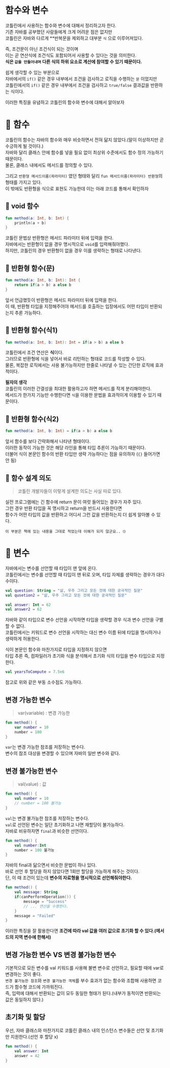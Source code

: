 함수와 변수
================
코틀린에서 사용하는 함수와 변수에 대해서 정리하고자 한다.      
기존 자바를 공부했던 사람들에게 크게 어려운 점은 없지만       
코틀린은 자바와 다르게 **반복문을 제외하고 대부분 `식` 으로 이루어져있다.         
    
즉, 조건문이 아닌 조건식이 되는 것이며       
이는 곧 연산식에 조건식도 포함되어서 사용할 수 있다는 것을 의미한다.        
**식은 `값을 만들어내며` 다른 식의 하위 요소로 계산에 참여할 수 있기 때문이다.**        
     
쉽게 생각할 수 있는 부분으로      
자바에서의 `if()` 같은 경우 내부에서 조건을 검사하고 로직을 수행하는 `문` 이었지만           
코틀린에서의 `if()` 같은 경우 내부에서 조건을 검사하고 `true/false` 결과값을 반환하는 식이다.      
   
이러한 특징을 유념하고 코틀린의 함수와 변수에 대해서 알아보자    
     
# 📘 함수     
코틀린의 함수는 자바의 함수와 매우 비슷하면서 전혀 닮지 않았다.(말이 이상하지만 곧 수긍하게 될 것이다.)    
자바와 달리 클래스 안에 함수를 넣을 필요 없이 최상위 수준에서도 함수 정의 가능하기 때문이다.     
물론, 클래스 내에서도 메서드를 정의할 수 있다.          
      
그리고 `반환형 메서드이름(파라미터)` 였던 형태와 달리 `fun 메서드이름(파라미터) 반환형`의 형태를 가지고 있다.      
이 밖에도 반환형을 식으로 표현도 가능한데 이는 아래 코드를 통해서 확인하자      
    
## 📖 void 함수 

```kt
fun method(a: Int, b: Int) {
    println(a + b)
}
```
코틀린 문법상 반환형은 메서드 파라미터 뒤에 입력을 한다.       
자바에서는 반환형이 없을 경우 명시적으로 `void`를 입력해줘야했다.     
하지만, 코틀린의 경우 반환형이 없을 경우 이를 생략하는 형태로 나타낸다.   

## 📖 반환형 함수(문)  
```kt
fun method(a: Int, b: Int): Int {
    return if(a > b) a else b
}
```
앞서 언급했듯이 반환형은 메서드 파라미터 뒤에 입력을 한다.       
이 때, 반환형 타입을 지정해주어야 메서드를 호출하는 입장에서도 어떤 타입이 반환되는지 추론 가능하다.        
     

## 📖 반환형 함수(식1)  
```kt
fun method(a: Int, b: Int): Int = if(a > b) a else b
```
코틀린에서 조건 연산은 **식**이다.            
그러므로 반환형에 식을 넣어서 바로 리턴하는 형태로 코드를 작성할 수 있다.          
물론, 복잡한 로직에서는 사용 불가능하지만 한줄로 나타낼 수 있는 간단한 로직에 효과적이다.      
       
**필자의 생각**           
코틀린의 이러한 간결성을 최대한 활용하고자 하면 메서드를 작게 분리해야한다.        
메서드가 한가지 기능만 수행한다면 `식`을 이용한 문법을 효과적이게 이용할 수 있기 때문이다.        
  
## 📖 반환형 함수(식2)
```kt
fun method(a: Int, b: Int) = if(a > b) a else b
```
앞서 함수를 보다 간략화해서 나타낸 형태이다.       
이러한 동작이 가능한 것은 해당 라인을 통해 타입 추론이 가능하기 때문이다.        
더불어 식이 본문인 함수의 반환 타입만 생략 가능하다는 점을 유의하자 (`{}` 들어가면 안 됨)    
  
## 📖 함수 설계 의도   
> 코틀린 개발자들이 이렇게 설계한 의도는 사실 따로 있다.         
       
실전 프로그램에는 긴 함수에 return 문이 여럿 들어있는 경우가 자주 있다.       
그런 경우 반환 타입을 꼭 명시하고 return을 반드시 사용한다면          
함수가 어떤 타입의 값을 반환하고 어디서 그런 값을 반환하는지 더 쉽게 알아볼 수 있다.      

```
이 부분은 책에 있는 내용을 그대로 적었는데 이해가 되지 않군요.. 🙄  
```  

# 📕 변수    
자바에서는 변수를 선언할 때 타입이 맨 앞에 온다.      
코틀린에서는 변수를 선언할 때 타입이 맨 뒤로 오며, 타입 자체를 생략하는 경우가 대다수이다.     
  
```kt
val question: String = "삶, 우주 그리고 모든 것에 대한 궁극적인 질문"    
val qusetion2 = "삶, 우주 그리고 모든 것에 대한 궁극적인 질문"  
   
val answer: Int = 62
val answer2 = 62
```

자바와 같이 타입으로 변수 선언을 시작하면 타입을 생략할 경우 식과 변수 선언을 구별할 수 없다.         
코틀린에서는 키워드로 변수 선언을 시작하는 대신 변수 이름 뒤에 타입을 명시하거나 생략하게 허용한다.      
  
식이 본문인 함수와 마찬가지로 타입을 지정하지 않으면        
타입 추론 즉, 컴파일러가 초기화 식을 분석해서 초기화 식의 타입을 변수 타입으로 지정한다.         

```kt
val yearsToCompute = 7.5e6
```

참고로 위와 같은 부동 소수점도 가능하다. 

## 변경 가능한 변수
> var(variable) : 변경 가능한  

```kt
fun method() {
    var number = 10
    number = 100
}
```

`var`는 변경 가능한 참조를 저장하는 변수다.          
변수의 참조 대상을 변경할 수 있으며 자바의 일반 변수와 같다.     


## 변경 불가능한 변수 
> val(value) : 값 

```kt
fun method() {
    val number = 10
    // number = 100 불가능 
}
```

`val`는 변경 불가능한 참조를 저장하는 변수다.       
`val`로 선언된 변수는 일단 초기화하고 나면 재할당이 불가능하다.        
자바로 비유하자면 `final`과 비슷한 선언이다.        

```kt
fun method() {
    val number:Int
    number = 100 불가능 
}
```  
자바의 final과 닮으면서 비슷한 문법이 하나 있다.       
바로 선언 후 할당을 하지 않았다면 1회만 할당을 가능하게 해주는 것이다.          
단, 이 때 조건이 있는데 **변수의 자료형을 명시적으로 선언해줘야한다.**         

```kt
fun method() {
    val message: String
    if(canPerformOperation()) {
        message = "Success"
        // ... 연산을 수행한다.   
    } 
    message = "Failed"
}
```  
이러한 특징을 잘 활용한다면 **조건에 따라 val 값을 여러 값으로 초기화 할 수 있다.(메서드의 지역 변수에 한해서)**                
     
## 변경 가능한 변수 VS 변경 불가능한 변수    
기본적으로 모든 변수를 val 키워드를 사용해 불변 변수로 선언하고, 필요할 때에 var로 변경하는 것이 좋다.        
`변경 불가능한 참조`와 `변경 불가능한 객체`를 부수 효과가 없는 함수와 조합해 사용하면 코드가 함수형 코드에 가까워진다.         
즉, 입력에 대해서 반환되는 값이 모두 동일한 형태가 된다.(내부가 동적이면 반환되는 값은 동일하지 않다.)    




  

## 초기화 및 할당 
우선, 자바 클래스와 마찬가지로 코틀린 클래스 내의 인스턴스 변수들은 선언 및 초기화만 지원한다.(선언 후 할당 x)    

```kt
fun method() {
    val answer: Int
    answer = 42
}
```








